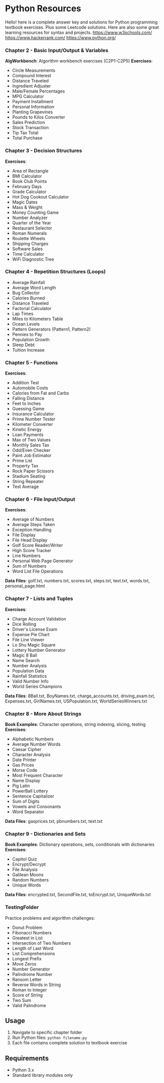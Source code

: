 # Python Resources



Hello! here is a complete answer key and solutions for Python programming textbook exercises. Plus some Leetcode solutions.
Here are also some great learning resources for syntax and projects.
https://www.w3schools.com/
https://www.hackerrank.com/
https://www.python.org/


### Chapter 2 - Basic Input/Output & Variables
**AlgWorkbench**: Algorithm workbench exercises (C2P1-C2P5)
**Exercises**: 
- Circle Measurements
- Compound Interest  
- Distance Traveled
- Ingredient Adjuster
- Male/Female Percentages
- MPG Calculator
- Payment Installment
- Personal Information
- Planting Grapevines
- Pounds to Kilos Converter
- Sales Prediction
- Stock Transaction
- Tip Tax Total
- Total Purchase

### Chapter 3 - Decision Structures
**Exercises**:
- Area of Rectangle
- BMI Calculator
- Book Club Points
- February Days
- Grade Calculator
- Hot Dog Cookout Calculator
- Magic Dates
- Mass & Weight
- Money Counting Game
- Number Analyzer
- Quarter of the Year
- Restaurant Selector
- Roman Numerals
- Roulette Wheels
- Shipping Charges
- Software Sales
- Time Calculator
- WiFi Diagnostic Tree

### Chapter 4 - Repetition Structures (Loops)
- Average Rainfall
- Average Word Length
- Bug Collector
- Calories Burned
- Distance Traveled
- Factorial Calculator
- Lap Times
- Miles to Kilometers Table
- Ocean Levels
- Pattern Generators (Pattern1, Pattern2)
- Pennies to Pay
- Population Growth
- Sleep Debt
- Tuition Increase

### Chapter 5 - Functions
**Exercises**:
- Addition Test
- Automobile Costs
- Calories from Fat and Carbs
- Falling Distance
- Feet to Inches
- Guessing Game
- Insurance Calculator
- Prime Number Tester
- Kilometer Converter
- Kinetic Energy
- Loan Payments
- Max of Two Values
- Monthly Sales Tax
- Odd/Even Checker
- Paint Job Estimator
- Prime List
- Property Tax
- Rock Paper Scissors
- Stadium Seating
- String Repeater
- Test Average

### Chapter 6 - File Input/Output
**Exercises**:
- Average of Numbers
- Average Steps Taken
- Exception Handling
- File Display
- File Head Display
- Golf Score Reader/Writer
- High Score Tracker
- Line Numbers
- Personal Web Page Generator
- Sum of Numbers
- Word List File Operations

**Data Files**: golf.txt, numbers.txt, scores.txt, steps.txt, text.txt, words.txt, personal_page.html

### Chapter 7 - Lists and Tuples
**Exercises**:
- Charge Account Validation
- Dice Rolling
- Driver's License Exam
- Expense Pie Chart
- File Line Viewer
- Lo Shu Magic Square
- Lottery Number Generator
- Magic 8 Ball
- Name Search
- Number Analysis
- Population Data
- Rainfall Statistics
- Valid Number Info
- World Series Champions

**Data Files**: 8Ball.txt, BoyNames.txt, charge_accounts.txt, driving_exam.txt, Expenses.txt, GirlNames.txt, USPopulation.txt, WorldSeriesWinners.txt

### Chapter 8 - More About Strings
**Book Examples**: Character operations, string indexing, slicing, testing
**Exercises**:
- Alphabetic Numbers
- Average Number Words
- Caesar Cipher
- Character Analysis
- Date Printer
- Gas Prices
- Morse Code
- Most Frequent Character
- Name Display
- Pig Latin
- PowerBall Lottery
- Sentence Capitalizer
- Sum of Digits
- Vowels and Consonants
- Word Separator

**Data Files**: gasprices.txt, pbnumbers.txt, text.txt

### Chapter 9 - Dictionaries and Sets
**Book Examples**: Dictionary operations, sets, conditionals with dictionaries
**Exercises**:
- Capitol Quiz
- Encrypt/Decrypt
- File Analysis
- Galilean Moons
- Random Numbers
- Unique Words

**Data Files**: encrypted.txt, SecondFile.txt, toEncrypt.txt, UniqueWords.txt

### TestingFolder
Practice problems and algorithm challenges:
- Donut Problem
- Fibonacci Numbers
- Greatest in List
- Intersection of Two Numbers
- Length of Last Word
- List Comprehensions
- Longest Prefix
- Move Zeros
- Number Generator
- Palindrome Number
- Ransom Letter
- Reverse Words in String
- Roman to Integer
- Score of String
- Two Sum
- Valid Palindrome

## Usage
1. Navigate to specific chapter folder
2. Run Python files: `python filename.py`
3. Each file contains complete solution to textbook exercise

## Requirements
- Python 3.x
- Standard library modules only
